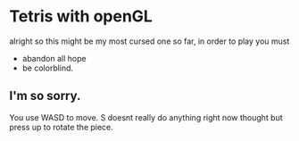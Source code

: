 # Tetris with openGL

alright so this might be my most cursed one so far, in order to play you must
+ abandon all hope
+ be colorblind. 

## I'm so sorry. 
You use WASD to move. S doesnt really do anything right now thought but press up to rotate the piece. 
